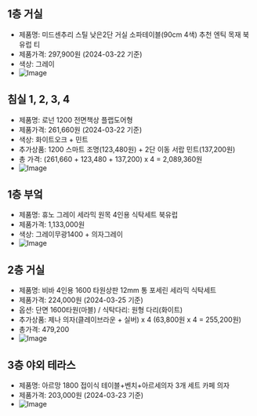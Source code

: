 ## 1층 거실
- 제품명: 미드센추리 스틸 낮은2단 거실 소파테이블(90cm 4색) 추천 엔틱 목재 북유럽 티
- 제품가격: 297,900원 (2024-03-22 기준)
- 색상: 그레이
- ![Image](https://github.com/users/wldhks1959/projects/3/assets/124333357/616d00bc-de59-4e5c-b86d-571a4a4ae067)

## 침실 1, 2, 3, 4 
- 제품명: 로넌 1200 전면책상 플랩도어형
- 제품가격: 261,660원 (2024-03-22 기준)
- 색상: 화이트오크 + 민트 
- 추가상품: 1200 스마트 조명(123,480원) + 2단 이동 서랍 민트(137,200원)
- 총 가격: (261,660 + 123,480 + 137,200) x 4 = 2,089,360원
- ![Image](https://github.com/users/wldhks1959/projects/3/assets/124333357/646982e5-bc00-49cb-9b5f-ecb78e565b35)

## 1층 부엌
- 제품명: 휴노 그레이 세라믹 원목 4인용 식탁세트 북유럽
- 제품가격: 1,133,000원
- 색상: 그레이무광1400 + 의자그레이
- ![Image](https://github.com/users/wldhks1959/projects/3/assets/124333357/c5291ee9-4cfd-466e-8ec3-92ad47d4b2a1)

## 2층 거실
- 제품명: 비바 4인용 1600 타원상판 12mm 통 포세린 세라믹 식탁세트
- 제품가격: 224,000원 (2024-03-25 기준)
- 옵션: 단면 1600타원(마블) / 식탁다리: 원형 다리(화이트)
- 추가상품: 제나 의자(클레이브라운 + 실버) x 4 (63,800원 x 4 = 255,200원)
- 총가격: 479,200 
- ![Image](https://github.com/users/wldhks1959/projects/3/assets/124333357/c2fa879b-71a4-4c8a-bacd-e77188e335a5)
  
	
## 3층 야외 테라스
- 제품명: 아르망 1800 접이식 테이블+벤치+아르세의자 3개 세트 카페 의자
- 제품가격: 203,000원 (2024-03-23 기준)
- ![Image](https://github.com/users/wldhks1959/projects/3/assets/124333357/bad3c6ca-9991-455b-962f-f48553416efb)

